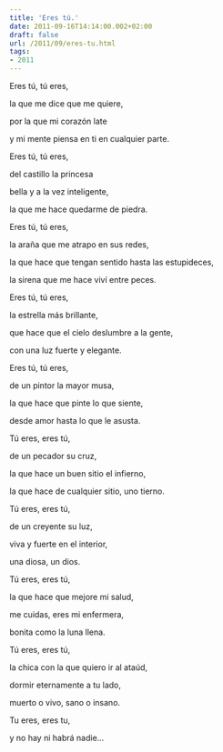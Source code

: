 ```yaml
---
title: 'Eres tú.'
date: 2011-09-16T14:14:00.002+02:00
draft: false
url: /2011/09/eres-tu.html
tags: 
- 2011
---
```


Eres tú, tú eres,  
  
la que me dice que me quiere,  
  
por la que mi corazón late  
  
y mi mente piensa en ti en cualquier parte.  
  
Eres tú, tú eres,  
  
del castillo la princesa  
  
bella y a la vez inteligente,  
  
la que me hace quedarme de piedra.  
  
Eres tú, tú eres,  
  
la araña que me atrapo en sus redes,  
  
la que hace que tengan sentido hasta las estupideces,  
  
la sirena que me hace viví entre peces.  
  
Eres tú, tú eres,  
  
la estrella más brillante,  
  
que hace que el cielo deslumbre a la gente,  
  
con una luz fuerte y elegante.  
  
Eres tú, tú eres,  
  
de un pintor la mayor musa,  
  
la que hace que pinte lo que siente,  
  
desde amor hasta lo que le asusta.  
  
Tú eres, eres tú,  
  
de un pecador su cruz,  
  
la que hace un buen sitio el infierno,  
  
la que hace de cualquier sitio, uno tierno.  
  
Tú eres, eres tú,  
  
de un creyente su luz,  
  
viva y fuerte en el interior,  
  
una diosa, un dios.  
  
Tú eres, eres tú,  
  
la que hace que mejore mi salud,  
  
me cuidas, eres mi enfermera,  
  
bonita como la luna llena.  
  
Tú eres, eres tú,  
  
la chica con la que quiero ir al ataúd,  
  
dormir eternamente a tu lado,  
  
muerto o vivo, sano o insano.  
  
Tu eres, eres tu,  
  
y no hay ni habrá nadie...